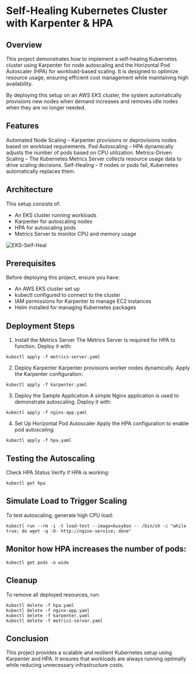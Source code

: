# Self-Healing Kubernetes Cluster with Karpenter & HPA

## Overview
This project demonstrates how to implement a self-healing Kubernetes cluster using Karpenter for node autoscaling and the Horizontal Pod Autoscaler (HPA) for workload-based scaling. It is designed to optimize resource usage, ensuring efficient cost management while maintaining high availability.

By deploying this setup on an AWS EKS cluster, the system automatically provisions new nodes when demand increases and removes idle nodes when they are no longer needed.

## Features
Automated Node Scaling – Karpenter provisions or deprovisions nodes based on workload requirements.
Pod Autoscaling – HPA dynamically adjusts the number of pods based on CPU utilization.
Metrics-Driven Scaling – The Kubernetes Metrics Server collects resource usage data to drive scaling decisions.
Self-Healing – If nodes or pods fail, Kubernetes automatically replaces them.

## Architecture
This setup consists of:

- An EKS cluster running workloads
- Karpenter for autoscaling nodes
- HPA for autoscaling pods
- Metrics Server to monitor CPU and memory usage

![EKS-Self-Heal](https://github.com/user-attachments/assets/67f95c0c-f676-4d9f-a8ea-166e96d9b2a8)


## Prerequisites
Before deploying this project, ensure you have:

- An AWS EKS cluster set up
- kubectl configured to connect to the cluster
- IAM permissions for Karpenter to manage EC2 instances
- Helm installed for managing Kubernetes packages

## Deployment Steps

1. Install the Metrics Server
The Metrics Server is required for HPA to function. Deploy it with:

```
kubectl apply -f metrics-server.yaml
```
2. Deploy Karpenter
Karpenter provisions worker nodes dynamically. Apply the Karpenter configuration:

```
kubectl apply -f karpenter.yaml
```

3. Deploy the Sample Application
A simple Nginx application is used to demonstrate autoscaling. Deploy it with:
```
kubectl apply -f nginx-app.yaml
```

4. Set Up Horizontal Pod Autoscaler
Apply the HPA configuration to enable pod autoscaling:
```
kubectl apply -f hpa.yaml
```

## Testing the Autoscaling

Check HPA Status
Verify if HPA is working:
```
kubectl get hpa
```
## Simulate Load to Trigger Scaling
To test autoscaling, generate high CPU load:
```
kubectl run --rm -i -t load-test --image=busybox -- /bin/sh -c "while true; do wget -q -O- http://nginx-service; done"
```

## Monitor how HPA increases the number of pods:
```
kubectl get pods -o wide
```
## Cleanup
To remove all deployed resources, run:

```
kubectl delete -f hpa.yaml
kubectl delete -f nginx-app.yaml
kubectl delete -f karpenter.yaml
kubectl delete -f metrics-server.yaml
```

## Conclusion
This project provides a scalable and resilient Kubernetes setup using Karpenter and HPA. It ensures that workloads are always running optimally while reducing unnecessary infrastructure costs.
